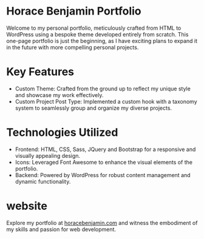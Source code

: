 # Horace Benjamin Portfolio
Welcome to my personal portfolio, meticulously crafted from HTML to WordPress using a bespoke theme developed entirely from scratch. This one-page portfolio is just the beginning, as I have exciting plans to expand it in the future with more compelling personal projects.

# Key Features
- Custom Theme: Crafted from the ground up to reflect my unique style and showcase my work effectively.
- Custom Project Post Type: Implemented a custom hook with a taxonomy system to seamlessly group and organize my diverse projects.

# Technologies Utilized
- Frontend: HTML, CSS, Sass, JQuery and Bootstrap for a responsive and visually appealing design.
- Icons: Leveraged Font Awesome to enhance the visual elements of the portfolio.
- Backend: Powered by WordPress for robust content management and dynamic functionality.

# website
Explore my portfolio at [horacebenjamin.com](http://horacebenjamin.com) and witness the embodiment of my skills and passion for web development.



